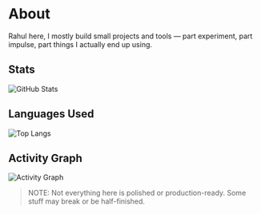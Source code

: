 # About

Rahul here,
I mostly build small projects and tools — part experiment, part impulse, part things I actually end up using.


## Stats

![GitHub Stats](https://github-readme-stats.vercel.app/api?username=krahul2024&show_icons=true&hide_title=true&count_private=true&hide=stars&theme=dark)


## Languages Used

![Top Langs](https://github-readme-stats.vercel.app/api/top-langs/?username=krahul2024&layout=compact&count_private=true&theme=dark&hide_title=true)


## Activity Graph

![Activity Graph](https://github-readme-activity-graph.vercel.app/graph?username=krahul2024&area=true&hide_border=true&theme=github-dark)


> NOTE: Not everything here is polished or production-ready. Some stuff may break or be half-finished.
